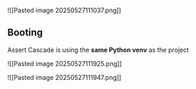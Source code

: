 ![[Pasted image 20250527111037.png]]

## Booting
Assert Cascade is using the **same Python venv** as the project

![[Pasted image 20250527111925.png]]

![[Pasted image 20250527111947.png]]